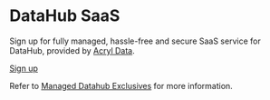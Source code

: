 # DataHub SaaS

Sign up for fully managed, hassle-free and secure SaaS service for DataHub, provided by [Acryl Data](https://www.acryl.io/).

<p>
<a
    className="button button--primary button--lg"
    href="https://www.acryldata.io/datahub-beta" 
    target="_blank" >
    Sign up
</a>
</p>

Refer to [Managed Datahub Exclusives](/docs/managed-datahub/managed-datahub-overview.md) for more information. 